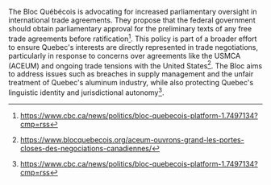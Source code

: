 The Bloc Québécois is advocating for increased parliamentary oversight in international trade agreements. They propose that the federal government should obtain parliamentary approval for the preliminary texts of any free trade agreements before ratification[^1]. This policy is part of a broader effort to ensure Quebec's interests are directly represented in trade negotiations, particularly in response to concerns over agreements like the USMCA (ACEUM) and ongoing trade tensions with the United States[^2]. The Bloc aims to address issues such as breaches in supply management and the unfair treatment of Quebec's aluminum industry, while also protecting Quebec's linguistic identity and jurisdictional autonomy[^3].

[^1]: https://www.cbc.ca/news/politics/bloc-quebecois-platform-1.7497134?cmp=rss
[^2]: https://www.blocquebecois.org/aceum-ouvrons-grand-les-portes-closes-des-negociations-canadiennes/
[^3]: https://www.cbc.ca/news/politics/bloc-quebecois-platform-1.7497134?cmp=rss
